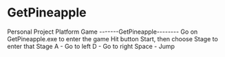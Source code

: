 # GetPineapple
Personal Project Platform Game
-------GetPineapple--------
Go on GetPineapple.exe to enter the game
Hit button Start, then choose Stage to enter that Stage
A - Go to left
D - Go to right
Space - Jump
